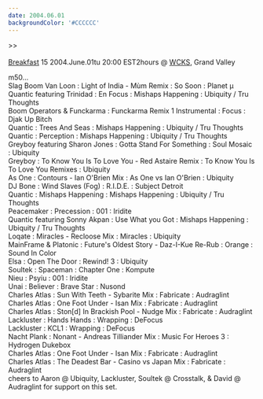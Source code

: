 ```yaml
---
date: 2004.06.01
backgroundColor: '#CCCCCC'
---
```


\>>  
[  
Breakfast](http://patrick.wcks.org/) 15 2004.June.01tu 20:00 EST2hours @ [WCKS](http://www.thewhale.org/), Grand Valley  

m50...  
Slag Boom Van Loon : Light of India - Mùm Remix : So Soon : Planet µ  
Quantic featuring Trinidad : En Focus : Mishaps Happening : Ubiquity / Tru Thoughts  
Boom Operators & Funckarma : Funckarma Remix 1 Instrumental : Focus : Djak Up Bitch  
Quantic : Trees And Seas : Mishaps Happening : Ubiquity / Tru Thoughts  
Quantic : Perception : Mishaps Happening : Ubiquity / Tru Thoughts  
Greyboy featuring Sharon Jones : Gotta Stand For Something : Soul Mosaic : Ubiquity  
Greyboy : To Know You Is To Love You - Red Astaire Remix : To Know You Is To Love You Remixes : Ubiquity  
As One : Contours - Ian O'Brien Mix : As One vs Ian O'Brien : Ubiquity  
DJ Bone : Wind Slaves (Fog) : R.I.D.E. : Subject Detroit  
Quantic : Mishaps Happening : Mishaps Happening : Ubiquity / Tru Thoughts  
Peacemaker : Precession : 001 : Iridite  
Quantic featuring Sonny Akpan : Use What you Got : Mishaps Happening : Ubiquity / Tru Thoughts  
Loqate : Miracles - Recloose Mix : Miracles : Ubiquity  
MainFrame & Platonic : Future's Oldest Story - Daz-I-Kue Re-Rub : Orange : Sound In Color  
Elsa : Open The Door : Rewind! 3 : Ubiquity  
Soultek : Spaceman : Chapter One : Kompute  
Nieu : Psyiu : 001 : Iridite  
Unai : Believer : Brave Star : Nusond  
Charles Atlas : Sun With Teeth - Sybarite Mix : Fabricate : Audraglint  
Charles Atlas : One Foot Under - Isan Mix : Fabricate : Audraglint  
Charles Atlas : Ston\[d\] In Brackish Pool - Nudge Mix : Fabricate : Audraglint  
Lackluster : Hands Hands : Wrapping : DeFocus  
Lackluster : KCL1 : Wrapping : DeFocus  
Nacht Plank : Nonant - Andreas Tilliander Mix : Music For Heroes 3 : Hydrogen Dukebox  
Charles Atlas : One Foot Under - Isan Mix : Fabricate : Audraglint  
Charles Atlas : The Deadest Bar - Casino vs Japan Mix : Fabricate : Audraglint  
cheers to Aaron @ Ubiquity, Lackluster, Soultek @ Crosstalk, & David @ Audraglint for support on this set.